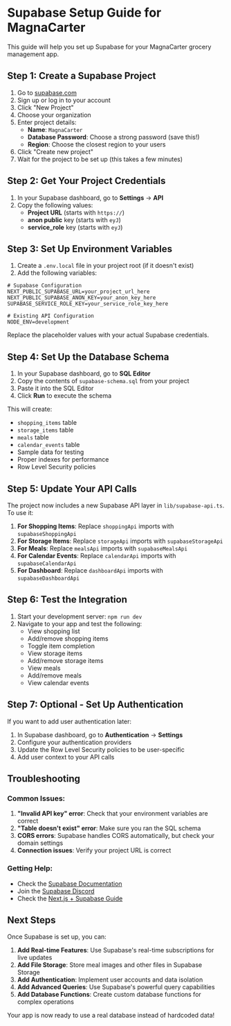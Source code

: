 # Supabase Setup Guide for MagnaCarter

This guide will help you set up Supabase for your MagnaCarter grocery management app.

## Step 1: Create a Supabase Project

1. Go to [supabase.com](https://supabase.com)
2. Sign up or log in to your account
3. Click "New Project"
4. Choose your organization
5. Enter project details:
   - **Name**: `MagnaCarter`
   - **Database Password**: Choose a strong password (save this!)
   - **Region**: Choose the closest region to your users
6. Click "Create new project"
7. Wait for the project to be set up (this takes a few minutes)

## Step 2: Get Your Project Credentials

1. In your Supabase dashboard, go to **Settings** → **API**
2. Copy the following values:
   - **Project URL** (starts with `https://`)
   - **anon public** key (starts with `eyJ`)
   - **service_role** key (starts with `eyJ`)

## Step 3: Set Up Environment Variables

1. Create a `.env.local` file in your project root (if it doesn't exist)
2. Add the following variables:

```env
# Supabase Configuration
NEXT_PUBLIC_SUPABASE_URL=your_project_url_here
NEXT_PUBLIC_SUPABASE_ANON_KEY=your_anon_key_here
SUPABASE_SERVICE_ROLE_KEY=your_service_role_key_here

# Existing API Configuration
NODE_ENV=development
```

Replace the placeholder values with your actual Supabase credentials.

## Step 4: Set Up the Database Schema

1. In your Supabase dashboard, go to **SQL Editor**
2. Copy the contents of `supabase-schema.sql` from your project
3. Paste it into the SQL Editor
4. Click **Run** to execute the schema

This will create:
- `shopping_items` table
- `storage_items` table  
- `meals` table
- `calendar_events` table
- Sample data for testing
- Proper indexes for performance
- Row Level Security policies

## Step 5: Update Your API Calls

The project now includes a new Supabase API layer in `lib/supabase-api.ts`. To use it:

1. **For Shopping Items**: Replace `shoppingApi` imports with `supabaseShoppingApi`
2. **For Storage Items**: Replace `storageApi` imports with `supabaseStorageApi`
3. **For Meals**: Replace `mealsApi` imports with `supabaseMealsApi`
4. **For Calendar Events**: Replace `calendarApi` imports with `supabaseCalendarApi`
5. **For Dashboard**: Replace `dashboardApi` imports with `supabaseDashboardApi`

## Step 6: Test the Integration

1. Start your development server: `npm run dev`
2. Navigate to your app and test the following:
   - View shopping list
   - Add/remove shopping items
   - Toggle item completion
   - View storage items
   - Add/remove storage items
   - View meals
   - Add/remove meals
   - View calendar events

## Step 7: Optional - Set Up Authentication

If you want to add user authentication later:

1. In Supabase dashboard, go to **Authentication** → **Settings**
2. Configure your authentication providers
3. Update the Row Level Security policies to be user-specific
4. Add user context to your API calls

## Troubleshooting

### Common Issues:

1. **"Invalid API key" error**: Check that your environment variables are correct
2. **"Table doesn't exist" error**: Make sure you ran the SQL schema
3. **CORS errors**: Supabase handles CORS automatically, but check your domain settings
4. **Connection issues**: Verify your project URL is correct

### Getting Help:

- Check the [Supabase Documentation](https://supabase.com/docs)
- Join the [Supabase Discord](https://discord.supabase.com)
- Check the [Next.js + Supabase Guide](https://supabase.com/docs/guides/getting-started/quickstarts/nextjs)

## Next Steps

Once Supabase is set up, you can:

1. **Add Real-time Features**: Use Supabase's real-time subscriptions for live updates
2. **Add File Storage**: Store meal images and other files in Supabase Storage
3. **Add Authentication**: Implement user accounts and data isolation
4. **Add Advanced Queries**: Use Supabase's powerful query capabilities
5. **Add Database Functions**: Create custom database functions for complex operations

Your app is now ready to use a real database instead of hardcoded data!

